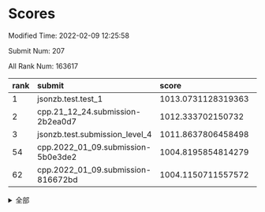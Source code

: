 # Scores

Modified Time: 2022-02-09 12:25:58

Submit Num: 207

All Rank Num: 163617

| rank |               submit               |       score        |       sigma        | pk_num |
| :--- | :--------------------------------- | :----------------- | :----------------- | :----- |
| 1    | jsonzb.test.test_1                 | 1013.0731128319363 | 0.8084280516110259 | 3163   |
| 2    | cpp.21_12_24.submission-2b2ea0d7   | 1012.333702150732  | 0.77443611976906   | 3165   |
| 3    | jsonzb.test.submission_level_4     | 1011.8637806458498 | 0.7884377995773398 | 3155   |
| 54   | cpp.2022_01_09.submission-5b0e3de2 | 1004.8195854814279 | 0.7233746213979403 | 3163   |
| 62   | cpp.2022_01_09.submission-816672bd | 1004.1150711557572 | 0.7443161213946914 | 3163   |


<details>
<summary>全部</summary>

| rank |                 submit                 |       score        |       sigma        | pk_num |
| :--- | :------------------------------------- | :----------------- | :----------------- | :----- |
| 1    | jsonzb.test.test_1                     | 1013.0731128319363 | 0.8084280516110259 | 3163   |
| 2    | cpp.21_12_24.submission-2b2ea0d7       | 1012.333702150732  | 0.77443611976906   | 3165   |
| 3    | jsonzb.test.submission_level_4         | 1011.8637806458498 | 0.7884377995773398 | 3155   |
| 4    | gobigger.level_3.submission_level_3_19 | 1011.8024437398951 | 0.7868783583290323 | 3162   |
| 5    | gobigger.level_3.submission_level_3_34 | 1011.6464507793808 | 0.7796651935837313 | 3159   |
| 6    | gobigger.level_3.submission_level_3_24 | 1011.598617482265  | 0.8017293246758388 | 3159   |
| 7    | gobigger.level_3.submission_level_3_22 | 1011.4669117125575 | 0.7629198786202228 | 3160   |
| 8    | gobigger.level_3.submission_level_3_27 | 1011.1859666410074 | 0.7716503455474476 | 3161   |
| 9    | gobigger.level_3.submission_level_3_43 | 1011.1741444657185 | 0.7951488572801945 | 3161   |
| 10   | gobigger.level_3.submission_level_3_6  | 1011.1591788928852 | 0.7850755906916229 | 3168   |
| 11   | gobigger.level_3.submission_level_3_29 | 1011.0149488934317 | 0.7672101697507471 | 3162   |
| 12   | gobigger.level_3.submission_level_3_38 | 1010.7996653617743 | 0.7705709657269452 | 3165   |
| 13   | gobigger.level_3.submission_level_3_5  | 1010.7584217175274 | 0.755117506597967  | 3162   |
| 14   | gobigger.level_3.submission_level_3_1  | 1010.7375622050973 | 0.7670162920290657 | 3163   |
| 15   | gobigger.level_3.submission_level_3_30 | 1010.6833766094247 | 0.755904925610499  | 3167   |
| 16   | gobigger.level_3.submission_level_3_36 | 1010.6370334352291 | 0.786640473780997  | 3158   |
| 17   | gobigger.level_3.submission_level_3_13 | 1010.5132770550347 | 0.7633053649315859 | 3158   |
| 18   | gobigger.level_3.submission_level_3_21 | 1010.4754455322162 | 0.7612848221754431 | 3162   |
| 19   | gobigger.level_3.submission_level_3_48 | 1010.4524664033496 | 0.7728206101155218 | 3162   |
| 20   | gobigger.level_3.submission_level_3_18 | 1010.4113790763689 | 0.7721414872015272 | 3165   |
| 21   | gobigger.level_3.submission_level_3_28 | 1010.3319099900137 | 0.7558642790689764 | 3160   |
| 22   | gobigger.level_3.submission_level_3_16 | 1010.2655575173069 | 0.7560718568659277 | 3157   |
| 23   | gobigger.level_3.submission_level_3_42 | 1010.2557272066157 | 0.7560682301956921 | 3159   |
| 24   | gobigger.level_3.submission_level_3_39 | 1010.2210261723059 | 0.7493772957811179 | 3163   |
| 25   | gobigger.level_3.submission_level_3_25 | 1010.1964991744625 | 0.7484533092242306 | 3165   |
| 26   | gobigger.level_3.submission_level_3_47 | 1010.1299847795607 | 0.7729861009656529 | 3167   |
| 27   | gobigger.level_3.submission_level_3_40 | 1010.1127498565095 | 0.7636859429316171 | 3162   |
| 28   | gobigger.level_3.submission_level_3_7  | 1010.0040791013223 | 0.7357246351779255 | 3157   |
| 29   | gobigger.level_3.submission_level_3_44 | 1010.0029628683906 | 0.731371585087053  | 3158   |
| 30   | gobigger.level_3.submission_level_3_32 | 1009.9511038794792 | 0.7582577465943589 | 3159   |
| 31   | gobigger.level_3.submission_level_3_33 | 1009.9007065199463 | 0.7610135179881596 | 3157   |
| 32   | gobigger.level_3.submission_level_3_11 | 1009.8898767358655 | 0.7673618579802354 | 3159   |
| 33   | gobigger.level_3.submission_level_3_46 | 1009.8306213634182 | 0.7477609751751163 | 3157   |
| 34   | gobigger.level_3.submission_level_3_14 | 1009.8170431945246 | 0.7455873652910406 | 3163   |
| 35   | gobigger.level_3.submission_level_3_8  | 1009.8116140094492 | 0.7826086951613577 | 3158   |
| 36   | gobigger.level_3.submission_level_3_15 | 1009.7802563307687 | 0.7702448849513791 | 3164   |
| 37   | gobigger.level_3.submission_level_3_37 | 1009.6227052514776 | 0.7431181273634163 | 3160   |
| 38   | gobigger.level_3.submission_level_3_31 | 1009.6035277717602 | 0.7386177348788011 | 3158   |
| 39   | gobigger.level_3.submission_level_3_35 | 1009.5931785471067 | 0.7659190726762396 | 3161   |
| 40   | gobigger.level_3.submission_level_3_17 | 1009.5863367564644 | 0.7524749687478494 | 3161   |
| 41   | gobigger.level_3.submission_level_3_9  | 1009.5824985712876 | 0.7512208870817075 | 3161   |
| 42   | gobigger.level_3.submission_level_3_10 | 1009.5809936632937 | 0.7705506410958967 | 3164   |
| 43   | gobigger.level_3.submission_level_3_41 | 1009.5164662938461 | 0.7407839528201858 | 3165   |
| 44   | gobigger.level_3.submission_level_3_2  | 1009.3999773804995 | 0.7537981807754818 | 3163   |
| 45   | gobigger.level_3.submission_level_3_26 | 1009.391892655184  | 0.7678234229302701 | 3164   |
| 46   | gobigger.level_3.submission_level_3_23 | 1009.2640459791204 | 0.7567197251513728 | 3164   |
| 47   | gobigger.level_3.submission_level_3_4  | 1009.2568477369614 | 0.7467599604919322 | 3160   |
| 48   | gobigger.level_3.submission_level_3_0  | 1009.0980709400535 | 0.7236858317334077 | 3157   |
| 49   | gobigger.level_3.submission_level_3_20 | 1009.0781674091165 | 0.7594107426309878 | 3160   |
| 50   | gobigger.level_3.submission_level_3_49 | 1008.7500679363737 | 0.7570313845075858 | 3166   |
| 51   | gobigger.level_3.submission_level_3_45 | 1008.6209659099288 | 0.7381096371731642 | 3168   |
| 52   | gobigger.level_3.submission_level_3_12 | 1008.4107015002202 | 0.7365728442413148 | 3166   |
| 53   | gobigger.level_3.submission_level_3_3  | 1008.3036993241005 | 0.7659711097557154 | 3164   |
| 54   | cpp.2022_01_09.submission-5b0e3de2     | 1004.8195854814279 | 0.7233746213979403 | 3163   |
| 55   | gobigger.level_1.submission_level_1_18 | 1004.7289960316355 | 0.734806837338742  | 3160   |
| 56   | gobigger.level_1.submission_level_1_21 | 1004.6637392272181 | 0.7232429242742288 | 3161   |
| 57   | gobigger.level_1.submission_level_1_33 | 1004.3857258482378 | 0.7223916138913202 | 3159   |
| 58   | gobigger.level_1.submission_level_1_19 | 1004.3697819457255 | 0.7170843049222164 | 3163   |
| 59   | gobigger.level_1.submission_level_1_13 | 1004.3153466909863 | 0.7186696704272176 | 3162   |
| 60   | gobigger.level_1.submission_level_1_17 | 1004.176827315562  | 0.7220736427849108 | 3161   |
| 61   | gobigger.level_1.submission_level_1_43 | 1004.1323761864129 | 0.7203572136878321 | 3160   |
| 62   | cpp.2022_01_09.submission-816672bd     | 1004.1150711557572 | 0.7443161213946914 | 3163   |
| 63   | gobigger.level_1.submission_level_1_39 | 1004.0662944359037 | 0.7240987437374996 | 3160   |
| 64   | gobigger.level_1.submission_level_1_38 | 1004.0069882538271 | 0.7191374787083225 | 3161   |
| 65   | gobigger.level_1.submission_level_1_41 | 1003.8293074077669 | 0.7150539962169272 | 3167   |
| 66   | gobigger.level_1.submission_level_1_20 | 1003.8201306429329 | 0.714139381083789  | 3162   |
| 67   | gobigger.level_1.submission_level_1_10 | 1003.8027863960489 | 0.7212341536660477 | 3165   |
| 68   | gobigger.level_1.submission_level_1_1  | 1003.7924677647187 | 0.702142624499554  | 3160   |
| 69   | gobigger.level_1.submission_level_1_45 | 1003.791507277088  | 0.7251629054519879 | 3165   |
| 70   | gobigger.level_1.submission_level_1_42 | 1003.7363528673677 | 0.7090276003428949 | 3162   |
| 71   | gobigger.level_1.submission_level_1_40 | 1003.6637207874816 | 0.7117637678998535 | 3164   |
| 72   | gobigger.level_1.submission_level_1_7  | 1003.6305003283937 | 0.7158258113164745 | 3158   |
| 73   | gobigger.level_1.submission_level_1_34 | 1003.5445376781176 | 0.7019804907771946 | 3167   |
| 74   | gobigger.level_1.submission_level_1_16 | 1003.5160938530346 | 0.7285974753553763 | 3157   |
| 75   | gobigger.level_1.submission_level_1_35 | 1003.5092448118706 | 0.7084456489236519 | 3163   |
| 76   | gobigger.level_1.submission_level_1_4  | 1003.506857013378  | 0.7344103303496513 | 3163   |
| 77   | gobigger.level_1.submission_level_1_31 | 1003.4602948820897 | 0.717660592506533  | 3160   |
| 78   | gobigger.level_1.submission_level_1_8  | 1003.4442070887128 | 0.7187162771478942 | 3158   |
| 79   | gobigger.level_1.submission_level_1_26 | 1003.3782581497829 | 0.7138636966363222 | 3160   |
| 80   | gobigger.level_1.submission_level_1_37 | 1003.3753909713001 | 0.7211971703765178 | 3161   |
| 81   | gobigger.level_1.submission_level_1_46 | 1003.3690204494086 | 0.7169275185256696 | 3157   |
| 82   | gobigger.level_1.submission_level_1_49 | 1003.3435106883547 | 0.729453105840691  | 3163   |
| 83   | gobigger.level_1.submission_level_1_2  | 1003.3337304491362 | 0.7109202663374685 | 3162   |
| 84   | gobigger.level_1.submission_level_1_27 | 1003.2165200722668 | 0.70734116568976   | 3166   |
| 85   | gobigger.level_1.submission_level_1_6  | 1003.1888420028549 | 0.7194933663207937 | 3162   |
| 86   | gobigger.level_1.submission_level_1_14 | 1003.1276372468966 | 0.7109060773468032 | 3160   |
| 87   | gobigger.level_1.submission_level_1_0  | 1003.0866797253807 | 0.7245723642916099 | 3160   |
| 88   | gobigger.level_1.submission_level_1_23 | 1003.0714434962825 | 0.723691354958448  | 3160   |
| 89   | gobigger.level_1.submission_level_1_5  | 1003.0608931201652 | 0.7256871172848779 | 3165   |
| 90   | gobigger.level_1.submission_level_1_30 | 1003.0317000208568 | 0.7209602255238908 | 3162   |
| 91   | gobigger.level_1.submission_level_1_3  | 1002.9306816070483 | 0.7064514548944463 | 3162   |
| 92   | gobigger.level_1.submission_level_1_11 | 1002.882571308608  | 0.718358064969925  | 3163   |
| 93   | gobigger.level_1.submission_level_1_24 | 1002.8185239644558 | 0.7283295867764351 | 3163   |
| 94   | gobigger.level_1.submission_level_1_15 | 1002.7885751098507 | 0.7229134597770295 | 3164   |
| 95   | gobigger.level_1.submission_level_1_29 | 1002.7517058590279 | 0.7096623267930449 | 3162   |
| 96   | gobigger.level_1.submission_level_1_25 | 1002.7192915787007 | 0.6999360822143218 | 3156   |
| 97   | gobigger.level_1.submission_level_1_22 | 1002.6474889094976 | 0.7088497474411675 | 3163   |
| 98   | gobigger.level_1.submission_level_1_36 | 1002.6413611136246 | 0.7150532282828675 | 3163   |
| 99   | gobigger.level_1.submission_level_1_44 | 1002.5394612675709 | 0.707225403391517  | 3165   |
| 100  | gobigger.level_1.submission_level_1_48 | 1002.4367782934639 | 0.7123860608327103 | 3164   |
| 101  | gobigger.level_1.submission_level_1_28 | 1002.3815967666211 | 0.7141876876099809 | 3166   |
| 102  | gobigger.level_1.submission_level_1_9  | 1002.3166611500903 | 0.7165853270336242 | 3159   |
| 103  | gobigger.level_1.submission_level_1_12 | 1002.2724009843896 | 0.7031432704774697 | 3158   |
| 104  | gobigger.level_1.submission_level_1_32 | 1002.1308830081999 | 0.7210690734571861 | 3163   |
| 105  | gobigger.level_1.submission_level_1_47 | 1002.1101234234217 | 0.7118620407464131 | 3162   |
| 106  | gobigger.random.submission_random_30   | 997.3455217754511  | 0.7022123865156884 | 3164   |
| 107  | gobigger.random.submission_random_8    | 997.2705533852622  | 0.7137582984014834 | 3167   |
| 108  | gobigger.random.submission_random_34   | 997.2540249137703  | 0.7252983039457822 | 3162   |
| 109  | gobigger.random.submission_random_48   | 997.0867711748347  | 0.7132462133673173 | 3163   |
| 110  | gobigger.random.submission_random_12   | 996.8923094830525  | 0.698957696695852  | 3161   |
| 111  | gobigger.random.submission_random_31   | 996.8050425687767  | 0.7074507767438647 | 3158   |
| 112  | gobigger.random.submission_random_42   | 996.787941641706   | 0.715673713961144  | 3161   |
| 113  | gobigger.random.submission_random_19   | 996.6342657997056  | 0.70936826712917   | 3160   |
| 114  | gobigger.random.submission_random_38   | 996.574387251291   | 0.7066588606221195 | 3161   |
| 115  | gobigger.random.submission_random_27   | 996.5383760887761  | 0.7055344700849535 | 3167   |
| 116  | gobigger.random.submission_random_26   | 996.4433280585066  | 0.7039206754674858 | 3164   |
| 117  | gobigger.random.submission_random_49   | 996.3812314735326  | 0.7123385069951593 | 3159   |
| 118  | gobigger.random.submission_random_24   | 996.3553544028973  | 0.7099297121813267 | 3161   |
| 119  | gobigger.random.submission_random_21   | 996.28096997086    | 0.7090406393830189 | 3157   |
| 120  | gobigger.random.submission_random_39   | 996.2696158264389  | 0.7163645976154249 | 3161   |
| 121  | gobigger.random.submission_random_15   | 996.2096202115756  | 0.7162071139445451 | 3160   |
| 122  | gobigger.random.submission_random_14   | 996.1738064548496  | 0.6937174897812083 | 3155   |
| 123  | gobigger.random.submission_random_2    | 996.1338670859413  | 0.7018564960986357 | 3159   |
| 124  | gobigger.random.submission_random_0    | 996.0709540332101  | 0.7075104957737813 | 3158   |
| 125  | gobigger.random.submission_random_29   | 996.055836689053   | 0.718938218342433  | 3164   |
| 126  | gobigger.random.submission_random_33   | 995.9601814495611  | 0.7121429847135737 | 3166   |
| 127  | gobigger.random.submission_random_6    | 995.9184202324819  | 0.7249254517930932 | 3165   |
| 128  | gobigger.random.submission_random_46   | 995.909982555478   | 0.713103811594224  | 3160   |
| 129  | gobigger.random.submission_random_25   | 995.8991899880317  | 0.7037908587849546 | 3163   |
| 130  | gobigger.random.submission_random_37   | 995.8471613000088  | 0.7086435319107625 | 3161   |
| 131  | gobigger.random.submission_random_43   | 995.8366713277485  | 0.7167651903608669 | 3161   |
| 132  | gobigger.random.submission_random_36   | 995.8125448476076  | 0.7234632106327191 | 3162   |
| 133  | gobigger.random.submission_random_47   | 995.7582910618682  | 0.7161400917318934 | 3162   |
| 134  | gobigger.random.submission_random_44   | 995.752770979544   | 0.7171443167391772 | 3158   |
| 135  | gobigger.random.submission_random_41   | 995.7098645689559  | 0.7185735993098034 | 3166   |
| 136  | gobigger.random.submission_random_16   | 995.6955742965677  | 0.7120052353338441 | 3156   |
| 137  | gobigger.random.submission_random_9    | 995.640041962183   | 0.7056200366575333 | 3163   |
| 138  | gobigger.random.submission_random_35   | 995.6253829938424  | 0.7138887764240127 | 3160   |
| 139  | gobigger.random.submission_random_7    | 995.3480747929254  | 0.7207637994192831 | 3156   |
| 140  | gobigger.random.submission_random_3    | 995.3305500394225  | 0.7048567733519489 | 3161   |
| 141  | gobigger.random.submission_random_11   | 995.2549449895967  | 0.713466434046822  | 3163   |
| 142  | gobigger.random.submission_random_40   | 995.2470636314972  | 0.7116271953597924 | 3161   |
| 143  | gobigger.random.submission_random_13   | 995.2308154429784  | 0.7237874811451527 | 3164   |
| 144  | gobigger.random.submission_random_18   | 995.2234950877707  | 0.7064635637283311 | 3167   |
| 145  | gobigger.random.submission_random_17   | 995.2076869457176  | 0.7136686037792793 | 3165   |
| 146  | gobigger.random.submission_random_1    | 995.1742468340306  | 0.7045720870508134 | 3162   |
| 147  | gobigger.random.submission_random_22   | 995.1066800791081  | 0.7155231408333358 | 3168   |
| 148  | gobigger.random.submission_random_5    | 995.0794316214606  | 0.7066679428347226 | 3155   |
| 149  | gobigger.random.submission_random_10   | 994.925308490889   | 0.7329076316402273 | 3162   |
| 150  | gobigger.random.submission_random_23   | 994.7680146857818  | 0.7300766959862773 | 3167   |
| 151  | gobigger.random.submission_random_28   | 994.5565848310181  | 0.7094589686249517 | 3160   |
| 152  | gobigger.random.submission_random_32   | 994.5319697602285  | 0.7202714864343203 | 3158   |
| 153  | gobigger.random.submission_random_4    | 994.530250746694   | 0.7166892740725082 | 3160   |
| 154  | gobigger.random.submission_random_45   | 994.4911338657438  | 0.7346196950757788 | 3161   |
| 155  | gobigger.random.submission_random_20   | 994.235432232637   | 0.7068690647867383 | 3163   |
| 156  | gobigger.level_2.submission_level_2_36 | 994.0410299795304  | 0.7424668135921141 | 3162   |
| 157  | gobigger.level_2.submission_level_2_4  | 993.5047589759706  | 0.7389278131069702 | 3161   |
| 158  | gobigger.level_2.submission_level_2_25 | 993.3471170485093  | 0.7427783684502379 | 3163   |
| 159  | gobigger.level_2.submission_level_2_19 | 993.2238189722303  | 0.742342261843299  | 3164   |
| 160  | gobigger.level_2.submission_level_2_38 | 993.0908112020265  | 0.7348056266946597 | 3159   |
| 161  | gobigger.level_2.submission_level_2_40 | 993.0060913001914  | 0.7354159691066016 | 3159   |
| 162  | gobigger.level_2.submission_level_2_24 | 992.9862464950967  | 0.7346454802309107 | 3157   |
| 163  | gobigger.level_2.submission_level_2_22 | 992.9720779896971  | 0.7224010660495835 | 3158   |
| 164  | gobigger.level_2.submission_level_2_32 | 992.7859250927808  | 0.7527547647096088 | 3162   |
| 165  | gobigger.level_2.submission_level_2_37 | 992.7707646290731  | 0.7468073250277452 | 3164   |
| 166  | gobigger.level_2.submission_level_2_17 | 992.7115059652393  | 0.7347116271576403 | 3161   |
| 167  | gobigger.level_2.submission_level_2_14 | 992.570822512377   | 0.7378729267036624 | 3158   |
| 168  | gobigger.level_2.submission_level_2_1  | 992.4741763635818  | 0.7384586763339376 | 3168   |
| 169  | gobigger.level_2.submission_level_2_11 | 992.4547669137456  | 0.7558187582760854 | 3165   |
| 170  | gobigger.level_2.submission_level_2_2  | 992.350506804793   | 0.7493782661378979 | 3162   |
| 171  | gobigger.level_2.submission_level_2_39 | 992.3401272030899  | 0.7544374804849012 | 3165   |
| 172  | gobigger.level_2.submission_level_2_27 | 992.3244787674239  | 0.7407352071093014 | 3168   |
| 173  | gobigger.level_2.submission_level_2_49 | 992.2768836851404  | 0.7434700604379839 | 3157   |
| 174  | gobigger.level_2.submission_level_2_34 | 992.265577312495   | 0.765776789283514  | 3162   |
| 175  | gobigger.level_2.submission_level_2_5  | 992.0150187358608  | 0.7381778229823537 | 3158   |
| 176  | gobigger.level_2.submission_level_2_46 | 992.0103472458743  | 0.7480955292213924 | 3161   |
| 177  | gobigger.level_2.submission_level_2_48 | 991.9677209425992  | 0.7318288380877437 | 3161   |
| 178  | gobigger.level_2.submission_level_2_47 | 991.9629330884163  | 0.752427432328724  | 3158   |
| 179  | gobigger.level_2.submission_level_2_20 | 991.9427783765236  | 0.7400168649639286 | 3164   |
| 180  | gobigger.level_2.submission_level_2_0  | 991.929837981668   | 0.749820165725848  | 3164   |
| 181  | gobigger.level_2.submission_level_2_7  | 991.8900080554807  | 0.7383390411111244 | 3161   |
| 182  | gobigger.level_2.submission_level_2_33 | 991.8560044169127  | 0.7441586137805529 | 3163   |
| 183  | gobigger.level_2.submission_level_2_26 | 991.8317743443897  | 0.737761262823322  | 3162   |
| 184  | gobigger.level_2.submission_level_2_8  | 991.8157839982944  | 0.7599789604857329 | 3162   |
| 185  | gobigger.level_2.submission_level_2_45 | 991.7868757953388  | 0.7472897241576352 | 3159   |
| 186  | gobigger.level_2.submission_level_2_30 | 991.7727846369703  | 0.7410123393208029 | 3162   |
| 187  | gobigger.level_2.submission_level_2_23 | 991.7247386742406  | 0.7398565051572656 | 3164   |
| 188  | gobigger.level_2.submission_level_2_42 | 991.7078832946963  | 0.7625465369728404 | 3160   |
| 189  | gobigger.level_2.submission_level_2_16 | 991.6824625238778  | 0.7535173053252212 | 3165   |
| 190  | gobigger.level_2.submission_level_2_41 | 991.6356282167125  | 0.7477671004482471 | 3162   |
| 191  | gobigger.level_2.submission_level_2_12 | 991.6082419366825  | 0.7352602683917868 | 3167   |
| 192  | gobigger.level_2.submission_level_2_15 | 991.5959609704702  | 0.7755845062850434 | 3160   |
| 193  | gobigger.level_2.submission_level_2_9  | 991.5130782878521  | 0.7394553921452524 | 3163   |
| 194  | gobigger.level_2.submission_level_2_10 | 991.3035291322927  | 0.7681404762821703 | 3165   |
| 195  | gobigger.level_2.submission_level_2_31 | 991.1858234028665  | 0.7454522478627674 | 3162   |
| 196  | gobigger.level_2.submission_level_2_29 | 991.1815626886005  | 0.745261088765576  | 3165   |
| 197  | gobigger.level_2.submission_level_2_35 | 991.0517164222694  | 0.7786453098925359 | 3161   |
| 198  | gobigger.level_2.submission_level_2_43 | 991.0279227982635  | 0.7356704156408722 | 3164   |
| 199  | gobigger.level_2.submission_level_2_18 | 990.8784549772795  | 0.7545408713242506 | 3157   |
| 200  | gobigger.level_2.submission_level_2_28 | 990.8669980630079  | 0.7611807646293057 | 3161   |
| 201  | gobigger.level_2.submission_level_2_13 | 990.8417699855268  | 0.7515762363075416 | 3158   |
| 202  | gobigger.level_2.submission_level_2_6  | 990.8228053127405  | 0.7458077548645823 | 3158   |
| 203  | gobigger.level_2.submission_level_2_21 | 990.7343599666177  | 0.7343180668456627 | 3164   |
| 204  | gobigger.level_2.submission_level_2_44 | 990.3404576954046  | 0.777896985880648  | 3160   |
| 205  | gobigger.level_2.submission_level_2_3  | 990.1976590405733  | 0.7827684406532152 | 3161   |
| 206  | gobigger.none.submission_none_0        | 979.5218291537665  | 1.2300490941983186 | 3165   |
| 207  | gobigger.none.submission_none_1        | 978.2430995130488  | 1.3500633993653137 | 3162   |

</details>